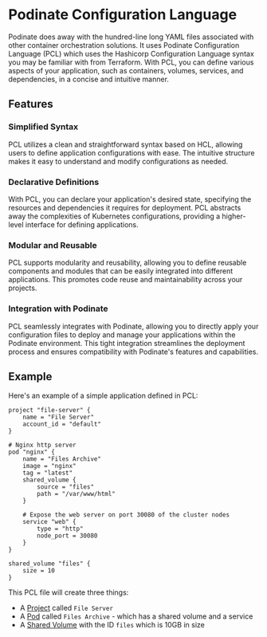 # Podinate Configuration Language

Podinate does away with the hundred-line long YAML files associated with other container orchestration solutions. It uses Podinate Configuration Language (PCL) which uses the Hashicorp Configuration Language syntax you may be familiar with from Terraform. With PCL, you can define various aspects of your application, such as containers, volumes, services, and dependencies, in a concise and intuitive manner.

## Features
### Simplified Syntax

PCL utilizes a clean and straightforward syntax based on HCL, allowing users to define application configurations with ease. The intuitive structure makes it easy to understand and modify configurations as needed.

### Declarative Definitions
With PCL, you can declare your application's desired state, specifying the resources and dependencies it requires for deployment. PCL abstracts away the complexities of Kubernetes configurations, providing a higher-level interface for defining applications.

### Modular and Reusable

PCL supports modularity and reusability, allowing you to define reusable components and modules that can be easily integrated into different applications. This promotes code reuse and maintainability across your projects.

### Integration with Podinate

PCL seamlessly integrates with Podinate, allowing you to directly apply your configuration files to deploy and manage your applications within the Podinate environment. This tight integration streamlines the deployment process and ensures compatibility with Podinate's features and capabilities.

## Example

Here's an example of a simple application defined in PCL: 

```hcl title="web-server.pcl"
project "file-server" {
    name = "File Server"
    account_id = "default"
}

# Nginx http server
pod "nginx" {
    name = "Files Archive"
    image = "nginx"
    tag = "latest" 
    shared_volume {
        source = "files"
        path = "/var/www/html"
    }

    # Expose the web server on port 30080 of the cluster nodes
    service "web" {
        type = "http"
        node_port = 30080
    }
}

shared_volume "files" {
    size = 10 
}

```
This PCL file will create three things: 

- A [Project](project) called `File Server`
- A [Pod](pod) called `Files Archive` - which has a shared volume and a service
- A [Shared Volume](shared-volume) with the ID `files` which is 10GB in size